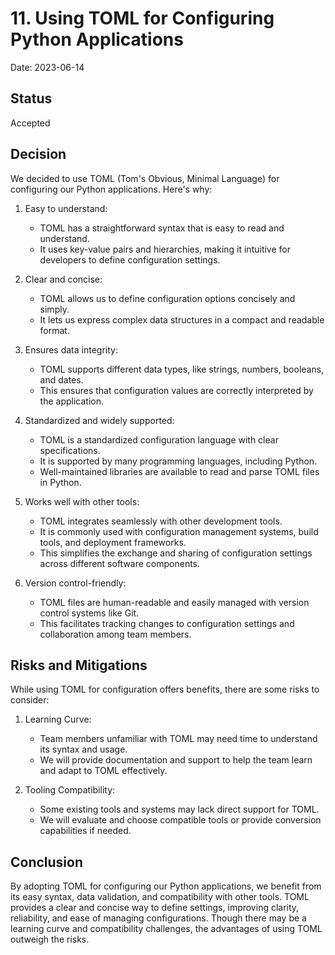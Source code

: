 # 11. Using TOML for Configuring Python Applications

Date: 2023-06-14

## Status

Accepted

## Decision

We decided to use TOML (Tom's Obvious, Minimal Language) for configuring our Python applications. Here's why:

1. Easy to understand:

   - TOML has a straightforward syntax that is easy to read and understand.
   - It uses key-value pairs and hierarchies, making it intuitive for developers to define configuration settings.

2. Clear and concise:

   - TOML allows us to define configuration options concisely and simply.
   - It lets us express complex data structures in a compact and readable format.

3. Ensures data integrity:

   - TOML supports different data types, like strings, numbers, booleans, and dates.
   - This ensures that configuration values are correctly interpreted by the application.

4. Standardized and widely supported:

   - TOML is a standardized configuration language with clear specifications.
   - It is supported by many programming languages, including Python.
   - Well-maintained libraries are available to read and parse TOML files in Python.

5. Works well with other tools:

   - TOML integrates seamlessly with other development tools.
   - It is commonly used with configuration management systems, build tools, and deployment frameworks.
   - This simplifies the exchange and sharing of configuration settings across different software components.

6. Version control-friendly:
   - TOML files are human-readable and easily managed with version control systems like Git.
   - This facilitates tracking changes to configuration settings and collaboration among team members.

## Risks and Mitigations

While using TOML for configuration offers benefits, there are some risks to consider:

1. Learning Curve:

   - Team members unfamiliar with TOML may need time to understand its syntax and usage.
   - We will provide documentation and support to help the team learn and adapt to TOML effectively.

2. Tooling Compatibility:
   - Some existing tools and systems may lack direct support for TOML.
   - We will evaluate and choose compatible tools or provide conversion capabilities if needed.

## Conclusion

By adopting TOML for configuring our Python applications, we benefit from its easy syntax, data validation, and compatibility with other tools. TOML provides a clear and concise way to define settings, improving clarity, reliability, and ease of managing configurations. Though there may be a learning curve and compatibility challenges, the advantages of using TOML outweigh the risks.
